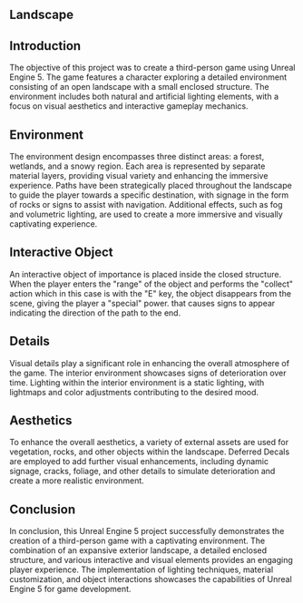 ## Landscape

## Introduction

The objective of this project was to create a third-person game using Unreal Engine 5. The game features a character exploring a detailed environment consisting of an open landscape with a small enclosed structure. The environment includes both natural and artificial lighting elements, with a focus on visual aesthetics and interactive gameplay mechanics.

## Environment

The environment design encompasses three distinct areas: a forest, wetlands, and a snowy region. Each area is represented by separate material layers, providing visual variety and enhancing the immersive experience. Paths have been strategically placed throughout the landscape to guide the player towards a specific destination, with signage in the form of rocks or signs to assist with navigation. Additional effects, such as fog and volumetric lighting, are used to create a more immersive and visually captivating experience.

## Interactive Object

An interactive object of importance is placed inside the closed structure. When the player enters the "range" of the object and performs the "collect" action which in this case is with the "E" key, the object disappears from the scene, giving the player a "special" power. that causes signs to appear indicating the direction of the path to the end.

## Details
Visual details play a significant role in enhancing the overall atmosphere of the game. The interior environment showcases signs of deterioration over time. Lighting within the interior environment is a static  lighting, with lightmaps and color adjustments contributing to the desired mood. 

## Aesthetics

To enhance the overall aesthetics, a variety of external assets are used for vegetation, rocks, and other objects within the landscape. Deferred Decals are employed to add further visual enhancements, including dynamic signage, cracks, foliage, and other details to simulate deterioration and create a more realistic environment.

## Conclusion
In conclusion, this Unreal Engine 5 project successfully demonstrates the creation of a third-person game with a captivating environment. The combination of an expansive exterior landscape, a detailed enclosed structure, and various interactive and visual elements provides an engaging player experience. The implementation of lighting techniques, material customization, and object interactions showcases the capabilities of Unreal Engine 5 for game development.
